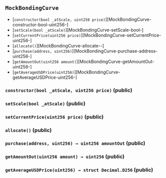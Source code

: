 ## <span id="MockBondingCurve"></span> `MockBondingCurve`



- [`constructor(bool _atScale, uint256 price)`][MockBondingCurve-constructor-bool-uint256-]
- [`setScale(bool _atScale)`][MockBondingCurve-setScale-bool-]
- [`setCurrentPrice(uint256 price)`][MockBondingCurve-setCurrentPrice-uint256-]
- [`allocate()`][MockBondingCurve-allocate--]
- [`purchase(address, uint256)`][MockBondingCurve-purchase-address-uint256-]
- [`getAmountOut(uint256 amount)`][MockBondingCurve-getAmountOut-uint256-]
- [`getAverageUSDPrice(uint256)`][MockBondingCurve-getAverageUSDPrice-uint256-]
### <span id="MockBondingCurve-constructor-bool-uint256-"></span> `constructor(bool _atScale, uint256 price)` (public)



### <span id="MockBondingCurve-setScale-bool-"></span> `setScale(bool _atScale)` (public)



### <span id="MockBondingCurve-setCurrentPrice-uint256-"></span> `setCurrentPrice(uint256 price)` (public)



### <span id="MockBondingCurve-allocate--"></span> `allocate()` (public)



### <span id="MockBondingCurve-purchase-address-uint256-"></span> `purchase(address, uint256) → uint256 amountOut` (public)



### <span id="MockBondingCurve-getAmountOut-uint256-"></span> `getAmountOut(uint256 amount) → uint256` (public)



### <span id="MockBondingCurve-getAverageUSDPrice-uint256-"></span> `getAverageUSDPrice(uint256) → struct Decimal.D256` (public)



